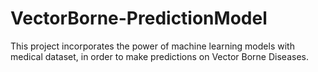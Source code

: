 # VectorBorne-PredictionModel
This project incorporates the power of machine learning models with medical dataset, in order to make predictions on Vector Borne Diseases.
